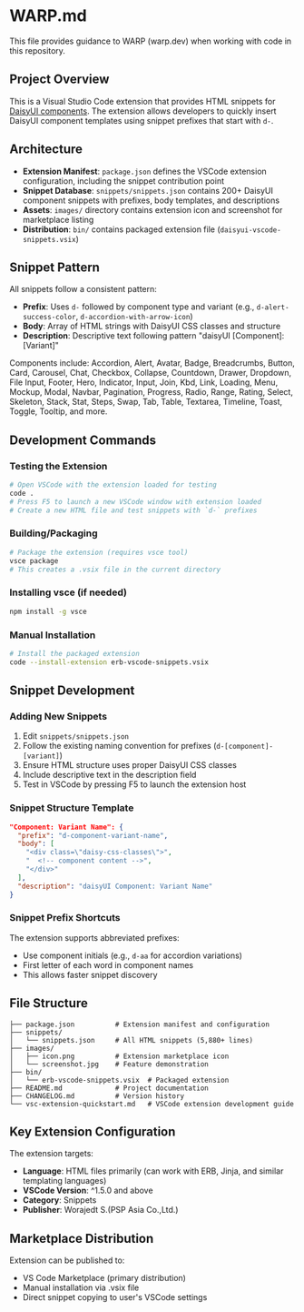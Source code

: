 # WARP.md

This file provides guidance to WARP (warp.dev) when working with code in this repository.

## Project Overview

This is a Visual Studio Code extension that provides HTML snippets for [DaisyUI components](https://daisyui.com/components/). The extension allows developers to quickly insert DaisyUI component templates using snippet prefixes that start with `d-`.

## Architecture

- **Extension Manifest**: `package.json` defines the VSCode extension configuration, including the snippet contribution point
- **Snippet Database**: `snippets/snippets.json` contains 200+ DaisyUI component snippets with prefixes, body templates, and descriptions
- **Assets**: `images/` directory contains extension icon and screenshot for marketplace listing
- **Distribution**: `bin/` contains packaged extension file (`daisyui-vscode-snippets.vsix`)

## Snippet Pattern

All snippets follow a consistent pattern:
- **Prefix**: Uses `d-` followed by component type and variant (e.g., `d-alert-success-color`, `d-accordion-with-arrow-icon`)
- **Body**: Array of HTML strings with DaisyUI CSS classes and structure
- **Description**: Descriptive text following pattern "daisyUI [Component]: [Variant]"

Components include: Accordion, Alert, Avatar, Badge, Breadcrumbs, Button, Card, Carousel, Chat, Checkbox, Collapse, Countdown, Drawer, Dropdown, File Input, Footer, Hero, Indicator, Input, Join, Kbd, Link, Loading, Menu, Mockup, Modal, Navbar, Pagination, Progress, Radio, Range, Rating, Select, Skeleton, Stack, Stat, Steps, Swap, Tab, Table, Textarea, Timeline, Toast, Toggle, Tooltip, and more.

## Development Commands

### Testing the Extension
```bash
# Open VSCode with the extension loaded for testing
code . 
# Press F5 to launch a new VSCode window with extension loaded
# Create a new HTML file and test snippets with `d-` prefixes
```

### Building/Packaging
```bash
# Package the extension (requires vsce tool)
vsce package
# This creates a .vsix file in the current directory
```

### Installing vsce (if needed)
```bash
npm install -g vsce
```

### Manual Installation
```bash
# Install the packaged extension
code --install-extension erb-vscode-snippets.vsix
```

## Snippet Development

### Adding New Snippets
1. Edit `snippets/snippets.json`
2. Follow the existing naming convention for prefixes (`d-[component]-[variant]`)
3. Ensure HTML structure uses proper DaisyUI CSS classes
4. Include descriptive text in the description field
5. Test in VSCode by pressing F5 to launch the extension host

### Snippet Structure Template
```json
"Component: Variant Name": {
  "prefix": "d-component-variant-name",
  "body": [
    "<div class=\"daisy-css-classes\">",
    "  <!-- component content -->",
    "</div>"
  ],
  "description": "daisyUI Component: Variant Name"
}
```

### Snippet Prefix Shortcuts
The extension supports abbreviated prefixes:
- Use component initials (e.g., `d-aa` for accordion variations)
- First letter of each word in component names
- This allows faster snippet discovery

## File Structure
```
├── package.json          # Extension manifest and configuration
├── snippets/
│   └── snippets.json     # All HTML snippets (5,880+ lines)
├── images/
│   ├── icon.png          # Extension marketplace icon
│   └── screenshot.jpg    # Feature demonstration
├── bin/
│   └── erb-vscode-snippets.vsix  # Packaged extension
├── README.md             # Project documentation
├── CHANGELOG.md          # Version history
└── vsc-extension-quickstart.md   # VSCode extension development guide
```

## Key Extension Configuration

The extension targets:
- **Language**: HTML files primarily (can work with ERB, Jinja, and similar templating languages)
- **VSCode Version**: ^1.5.0 and above
- **Category**: Snippets
- **Publisher**: Worajedt S.(PSP Asia Co.,Ltd.)

## Marketplace Distribution

Extension can be published to:
- VS Code Marketplace (primary distribution)
- Manual installation via .vsix file
- Direct snippet copying to user's VSCode settings
